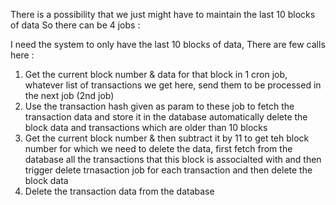 

There is a possibility that we just might have to maintain the last 10 blocks of data
So there can be 4 jobs :


I need the system to only have the last 10 blocks of data,
There are few calls here :
1) Get the current block number & data for that block in 1 cron job, whatever list of transactions we get here, send them to be processed in the next job (2nd job)
2) Use the transaction hash given as param to these job to fetch the transaction data and store it in the database
automatically delete the block data and transactions which are older than 10 blocks
3) Get the current block number & then subtract it by 11 to get teh block number for which we need to delete the data, first fetch from the database all the transactions that this block is associalted with and then trigger delete trnasaction job for each transaction and then delete the block data
4) Delete the transaction data from the database